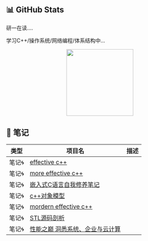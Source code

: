 <!-- Stats Section -->
## 📊 GitHub Stats




研一在读....

学习C++/操作系统/网络编程/体系结构中...
<div align="center">
  <img height="180em" src="https://github-readme-stats.vercel.app/api?username=FeiDaLI&show_icons=true&theme=tokyonight&hide_border=true&count_private=true&bg_color=0d4147" />
</div>


## 📌 笔记

| 类型 | 项目名 | 描述 |
|---|---|---|
| 笔记🌀 | [effective c++](https://github.com/FeiDaLI/Effective-C-) |  |
| 笔记🌀 | [more effective c++](https://github.com/FeiDaLI/More-Effective-CPP) |  |
| 笔记🌀 | [嵌入式C语言自我修养笔记](https://github.com/FeiDaLI/-C-) |  |
| 笔记🌀 | [c++对象模型](https://github.com/FeiDaLI/CPP-object-model) |  |
| 笔记🌀 | [mordern effective c++](https://github.com/FeiDaLI/Effective-Modern-cpp) |  |
| 笔记🌀 | [STL源码剖析](https://github.com/FeiDaLI/STL-source-code) |  |
| 笔记🌀 | [性能之巅 洞悉系统、企业与云计算](https://github.com/FeiDaLI/high-performance) |  |
<!-- 
You can update the following:
1. Replace "project-1", "project-2", etc. with your actual project repository names
2. Update the email, LinkedIn, Twitter links with your actual profiles
3. Modify the tech stack section to match your actual skills
4. Add or remove sections based on your preferences
-->
